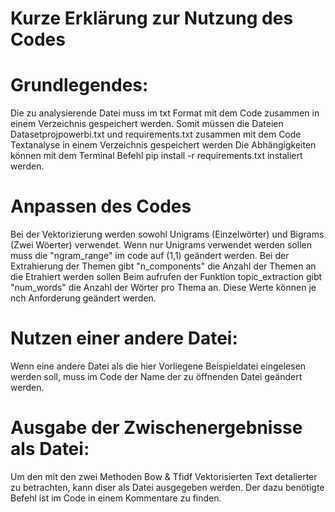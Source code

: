 # Kurze Erklärung zur Nutzung des Codes


# Grundlegendes:
Die zu analysierende Datei muss im txt Format mit dem Code zusammen in einem Verzeichnis gespeichert werden.
Somit müssen die Dateien Datasetprojpowerbi.txt und requirements.txt zusammen mit dem Code Textanalyse in einem Verzeichnis gespeichert werden
Die Abhängigkeiten können mit dem Terminal Befehl pip install -r requirements.txt  instaliert werden.

# Anpassen des Codes
Bei der Vektorizierung werden sowohl Unigrams (Einzelwörter) und Bigrams (Zwei Wöerter) verwendet. Wenn nur Unigrams verwendet werden sollen muss die "ngram_range" im code auf (1,1) geändert werden.
Bei der Extrahierung der Themen gibt "n_components" die Anzahl der Themen an die Etrahiert werden sollen 
Beim aufrufen der Funktion topic_extraction gibt "num_words" die Anzahl der Wörter pro Thema an.
Diese Werte können je nch Anforderung geändert werden.

# Nutzen einer andere Datei:
Wenn eine andere Datei als die hier Vorliegene Beispieldatei eingelesen werden soll, muss im Code der Name der zu öffnenden Datei geändert werden.

# Ausgabe der Zwischenergebnisse als Datei:
Um den mit den zwei Methoden Bow & Tfidf Vektorisierten Text detalierter zu betrachten, kann diser als Datei ausgegeben werden. Der dazu benötigte Befehl ist im Code in einem Kommentare zu finden.



